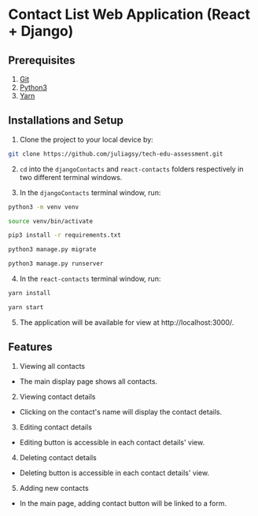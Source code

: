 # Contact List Web Application (React + Django)

## Prerequisites
1. [Git](https://git-scm.com/book/en/v2/Getting-Started-Installing-Git)
2. [Python3](https://www.python.org/downloads/macos/)
3. [Yarn](https://www.geeksforgeeks.org/how-to-install-yarn-in-macos-ubuntu-windows/)

## Installations and Setup
1. Clone the project to your local device by:
```sh
git clone https://github.com/juliagsy/tech-edu-assessment.git
```

2. `cd` into the `djangoContacts` and `react-contacts` folders respectively in two different terminal windows.

3. In the `djangoContacts` terminal window, run:
```sh
python3 -m venv venv
```

```sh
source venv/bin/activate
```

```sh
pip3 install -r requirements.txt
```

```sh
python3 manage.py migrate
```

```sh
python3 manage.py runserver
```

4. In the `react-contacts` terminal window, run:
```sh
yarn install
```

```sh
yarn start
```

5. The application will be available for view at http://localhost:3000/.

## Features
1. Viewing all contacts
- The main display page shows all contacts.

2. Viewing contact details
- Clicking on the contact's name will display the contact details.

3. Editing contact details
- Editing button is accessible in each contact details' view.

4. Deleting contact details
- Deleting button is accessible in each contact details' view.

5. Adding new contacts
- In the main page, adding contact button will be linked to a form.
